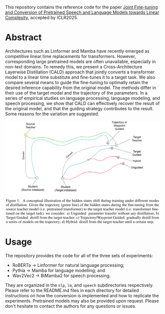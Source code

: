 This repository contains the reference code for the paper 
[Joint Fine-tuning and Conversion of Pretrained Speech and Language Models towards Linear Complexity](https://arxiv.org/abs/2410.06846),
accepted by ICLR2025.

# Abstract

Architectures such as Linformer and Mamba have recently emerged as competitive linear time replacements for transformers. However, corresponding large pretrained models are often unavailable, especially in non-text domains. To remedy this, we present a Cross-Architecture Layerwise Distillation (CALD) approach that jointly converts a transformer model to a linear time substitute and fine-tunes it to a target task. We also compare several means to guide the fine-tuning to optimally retain the desired inference capability from the original model. The methods differ in their use of the target model and the trajectory of the parameters. In a series of empirical studies on language processing, language modeling, and speech processing, we show that CALD can effectively recover the result of the original model, and that the guiding strategy contributes to the result. Some reasons for the variation are suggested. 


![CALD](cald.png)

# Usage

The repository provides the code for all of the three sets of experiments: 
* RoBERTa -> Linformer for natural language processing;
* Pythia -> Mamba for language modelling; and
* Wav2Vec2 -> BiMamba2 for speech processing.

They are organized in the `nlp`, `lm`, and `speech` subdirectories respectively.
Please refer to the README.md files in each directory for detailed instructions on how the conversion is implemented and 
how to replicate the experiments. Pretrained models may also be provided upon request. 
Please don't hesitate to contact the authors for any questions or issues.